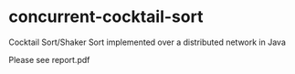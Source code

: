 # concurrent-cocktail-sort
Cocktail Sort/Shaker Sort implemented over a distributed network in Java
 
Please see report.pdf

